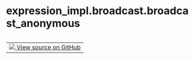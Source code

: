 <div itemscope itemtype="http://developers.google.com/ReferenceObject">
<meta itemprop="name" content="expression_impl.broadcast.broadcast_anonymous" />
<meta itemprop="path" content="Stable" />
</div>

# expression_impl.broadcast.broadcast_anonymous

<!-- Insert buttons and diff -->

<table class="tfo-notebook-buttons tfo-api nocontent" align="left">
<td>
  <a target="_blank" href="https://github.com/google/struct2tensor/blob/master/struct2tensor/expression_impl/broadcast.py">
    <img src="https://www.tensorflow.org/images/GitHub-Mark-32px.png" />
    View source on GitHub
  </a>
</td>
</table>





<pre class="devsite-click-to-copy prettyprint lang-py tfo-signature-link">
<code>expression_impl.broadcast.broadcast_anonymous(
    root: expression.Expression,
    origin: path.Path,
    sibling: path.Step
) -> Tuple[expression.Expression, path.Path]
</code></pre>



<!-- Placeholder for "Used in" -->
